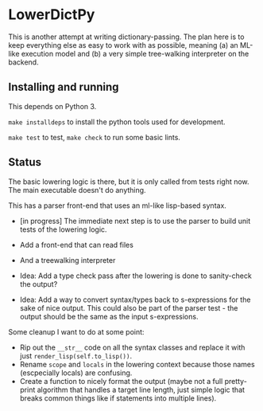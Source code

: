 # LowerDictPy

This is another attempt at writing dictionary-passing. The plan here is to keep everything else as
easy to work with as possible, meaning (a) an ML-like execution model and (b) a very simple
tree-walking interpreter on the backend.

## Installing and running

This depends on Python 3.

`make installdeps` to install the python tools used for development.

`make test` to test, `make check` to run some basic lints.


## Status

The basic lowering logic is there, but it is only called from tests right now. The main executable
doesn't do anything.

This has a parser front-end that uses an ml-like lisp-based syntax.

- [in progress] The immediate next step is to use the parser to build unit tests of the lowering logic.

- Add a front-end that can read files
- And a treewalking interpreter
- Idea: Add a type check pass after the lowering is done to sanity-check the output?
- Idea: Add a way to convert syntax/types back to s-expressions for the sake of nice output. This
  could also be part of the parser test - the output should be the same as the input s-expressions.


Some cleanup I want to do at some point:

- Rip out the `__str__` code on all the syntax classes and replace it with just
  `render_lisp(self.to_lisp())`.
- Rename `scope` and `locals` in the lowering context because those names (escpecially locals) are
  confusing.
- Create a function to nicely format the output (maybe not a full pretty-print algorithm that
  handles a target line length, just simple logic that breaks common things like if statements into
  multiple lines).
